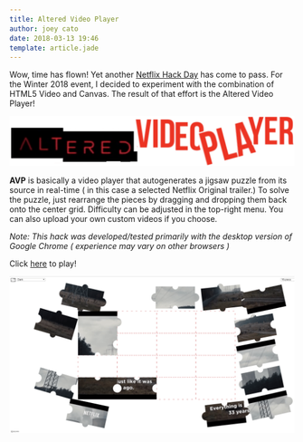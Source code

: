 ```yaml
---
title: Altered Video Player
author: joey cato
date: 2018-03-13 19:46
template: article.jade
---
```


Wow, time has flown! Yet another [Netflix Hack Day](https://medium.com/netflix-techblog/netflix-hack-day-winter-2018-b36ee09699d6) has come to pass. For the Winter 2018 event, I decided to experiment with the combination of HTML5 Video and Canvas. The result of that effort is the Altered Video Player!

<span class="more"></span>

![avpbanner](avpbanner.png)

**AVP** is basically a video player that autogenerates a jigsaw puzzle from its source in real-time ( in this case a selected Netflix Original trailer.) 
To solve the puzzle, just rearrange the pieces by dragging and dropping them back onto the center grid. Difficulty can be adjusted in the top-right menu. 
You can also upload your own custom videos if you choose.

*Note: This hack was developed/tested primarily with the desktop version of Google Chrome ( experience may vary on other browsers )*

Click [here](http://gorch.com/hacks/avp/) to play!

![avpscreen](avp_screen.png)
